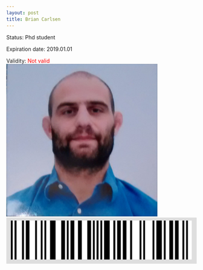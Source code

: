 ```yaml
---
layout: post
title: Brian Carlsen
---
```


Status: Phd student

Expiration date: 2019.01.01

Validity: <font color="red"> Not valid</font> 
![](/members/img/Brian_Carlsen.png)
![](/members/img/bar.png)

